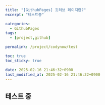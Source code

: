 ```yaml
---
title: "[GithubPages] 깃허브 페이지란?"
excerpt: "테스트중"

categories:
  - GithubPages
tags:
  - [project,github]

permalink: /project/codynow/test

toc: true
toc_sticky: true

date: 2025-02-16 21:46:32+0900
last_modified_at: 2025-02-16 21:46:32+0900
---
```

 
## 테스트 중 